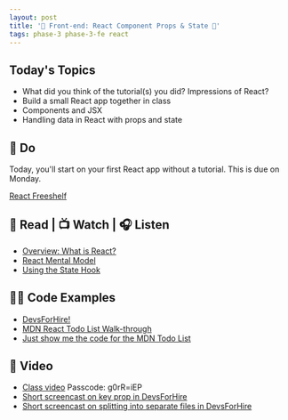 ```yaml
---
layout: post
title: '🦊 Front-end: React Component Props & State 🦊'
tags: phase-3 phase-3-fe react
---
```


## Today's Topics

- What did you think of the tutorial(s) you did? Impressions of React?
- Build a small React app together in class
- Components and JSX
- Handling data in React with props and state

## 🎯 Do

Today, you'll start on your first React app without a tutorial. This is due on Monday.

[React Freeshelf](https://classroom.github.com/a/hMMj_lpt)

## 📖 Read | 📺 Watch | 🎧 Listen

- [Overview: What is React?](https://learnreact.design/posts/what-is-react)
- [React Mental Model](https://learnreact.design/posts/react-mental-model-html-input)
- [Using the State Hook](https://reactjs.org/docs/hooks-state.html)

## 👨‍💻 Code Examples

- [DevsForHire!](https://github.com/momentum-team-7/example-react-devs-for-hire)
- [MDN React Todo List Walk-through](https://developer.mozilla.org/en-US/docs/Learn/Tools_and_testing/Client-side_JavaScript_frameworks/React_todo_list_beginning)
- [Just show me the code for the MDN Todo List](https://github.com/mdn/todo-react)

## 🎥 Video

- [Class video](https://us02web.zoom.us/rec/share/P18e_p6-vtPagvPb8JdsqF_PVmBFyNcB5_fMbKo0KsDWXL5R47mHcW_kfPoxRpJk.npaA4p12-uAzmxLO?startTime=1616074063000) Passcode: g0rR=iEP
- [Short screencast on key prop in DevsForHire](https://www.loom.com/share/f539f7647f91437fa23496ffa066a591)
- [Short screencast on splitting into separate files in DevsForHire](https://www.loom.com/share/709e394e0ce14acc867c409e15bb27d2)
